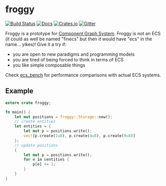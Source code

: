 # froggy
[![Build Status](https://travis-ci.org/kvark/froggy.svg?branch=master)](https://travis-ci.org/kvark/froggy)
[![Docs](https://docs.rs/froggy/badge.svg)](https://docs.rs/froggy)
[![Crates.io](https://img.shields.io/crates/v/froggy.svg?maxAge=2592000)](https://crates.io/crates/froggy)
[![Gitter](https://badges.gitter.im/kvark/froggy.svg)](https://gitter.im/almost-ecs/Lobby?utm_source=badge&utm_medium=badge&utm_campaign=pr-badge)

Froggy is a prototype for [Component Graph System](https://github.com/kvark/froggy/wiki/Component-Graph-System). Froggy is not an ECS (it could as well be named "finecs" but then it would have "ecs" in the name... yikes)! Give it a try if:
  - you are open to new paradigms and programming models
  - you are tired of being forced to think in terms of ECS
  - you like simple composable things

Check [ecs_bench](https://github.com/lschmierer/ecs_bench) for performance comparisons with actual ECS systems.

## Example

```rust
extern crate froggy;

fn main() {
    let mut positions = froggy::Storage::new();
    // create entities
    let entities = {
        let mut p = positions.write();
        vec![p.create(1u8), p.create(4u8), p.create(9u8)]
    };
    // update positions
    {
        let mut p = positions.write();
        for e in &entities {
            p[e] += 1;
        }
    }
}
```
